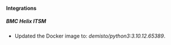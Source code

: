 #### Integrations
##### BMC Helix ITSM
- Updated the Docker image to: *demisto/python3:3.10.12.65389*.
